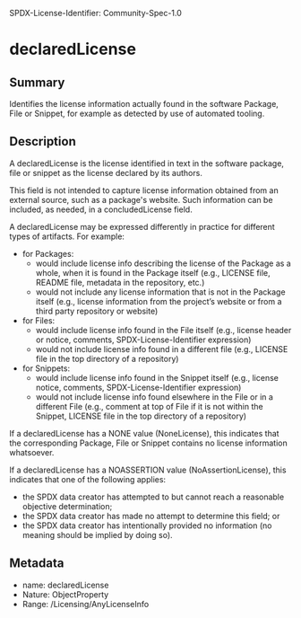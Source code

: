 SPDX-License-Identifier: Community-Spec-1.0

# declaredLicense

## Summary

Identifies the license information actually found in the software Package,
File or Snippet, for example as detected by use of automated tooling.

## Description

A declaredLicense is the license identified in text in the software package,
file or snippet as the license declared by its authors.

This field is not intended to capture license information obtained from an
external source, such as a package's website. Such information can be
included, as needed, in a concludedLicense field.

A declaredLicense may be expressed differently in practice for different
types of artifacts. For example:

* for Packages:
  * would include license info describing the license of the Package as a
    whole, when it is found in the Package itself (e.g., LICENSE file,
    README file, metadata in the repository, etc.)
  * would not include any license information that is not in the Package
    itself (e.g., license information from the project’s website or from a
    third party repository or website)
* for Files:
  * would include license info found in the File itself (e.g., license
    header or notice, comments, SPDX-License-Identifier expression)
  * would not include license info found in a different file (e.g., LICENSE
    file in the top directory of a repository)
* for Snippets:
  * would include license info found in the Snippet itself (e.g., license
    notice, comments, SPDX-License-Identifier expression)
  * would not include license info found elsewhere in the File or in a
    different File (e.g., comment at top of File if it is not within the
    Snippet, LICENSE file in the top directory of a repository)

If a declaredLicense has a NONE value (NoneLicense), this indicates that the
corresponding Package, File or Snippet contains no license information
whatsoever.

If a declaredLicense has a NOASSERTION value (NoAssertionLicense), this
indicates that one of the following applies:
* the SPDX data creator has attempted to but cannot reach a reasonable
  objective determination;
* the SPDX data creator has made no attempt to determine this field; or
* the SPDX data creator has intentionally provided no information (no meaning
  should be implied by doing so).

## Metadata

- name: declaredLicense
- Nature: ObjectProperty
- Range: /Licensing/AnyLicenseInfo
